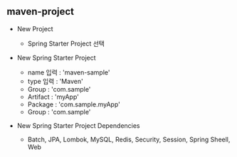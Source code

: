 ## maven-project
* New Project
   * Spring Starter Project 선택

* New Spring Starter Project
   * name 입력 : 'maven-sample'
   * type 입력 : 'Maven'
   * Group : 'com.sample'
   * Artifact : 'myApp'
   * Package : 'com.sample.myApp'
   * Group : 'com.sample'

* New Spring Starter Project Dependencies
   * Batch, JPA, Lombok, MySQL, Redis, Security, Session, Spring Sheell, Web


